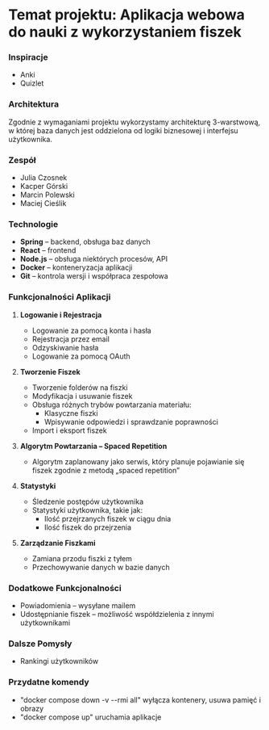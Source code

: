 # Temat projektu: Aplikacja webowa do nauki z wykorzystaniem fiszek

### Inspiracje
- Anki
- Quizlet

### Architektura
Zgodnie z wymaganiami projektu wykorzystamy architekturę 3-warstwową, w której baza danych jest oddzielona od logiki biznesowej i interfejsu użytkownika.

### Zespół
- Julia Czosnek
- Kacper Górski
- Marcin Polewski
- Maciej Cieślik

### Technologie
- **Spring** – backend, obsługa baz danych
- **React** – frontend
- **Node.js** – obsługa niektórych procesów, API
- **Docker** – konteneryzacja aplikacji
- **Git** – kontrola wersji i współpraca zespołowa

### Funkcjonalności Aplikacji

1. **Logowanie i Rejestracja**
   - Logowanie za pomocą konta i hasła
   - Rejestracja przez email
   - Odzyskiwanie hasła
   - Logowanie za pomocą OAuth

2. **Tworzenie Fiszek**
   - Tworzenie folderów na fiszki
   - Modyfikacja i usuwanie fiszek
   - Obsługa różnych trybów powtarzania materiału:
     - Klasyczne fiszki
     - Wpisywanie odpowiedzi i sprawdzanie poprawności
   - Import i eksport fiszek

3. **Algorytm Powtarzania – Spaced Repetition**
   - Algorytm zaplanowany jako serwis, który planuje pojawianie się fiszek zgodnie z metodą „spaced repetition”

4. **Statystyki**
   - Śledzenie postępów użytkownika
   - Statystyki użytkownika, takie jak:
     - Ilość przejrzanych fiszek w ciągu dnia
     - Ilość fiszek do przejrzenia

5. **Zarządzanie Fiszkami**
   - Zamiana przodu fiszki z tyłem
   - Przechowywanie danych w bazie danych

### Dodatkowe Funkcjonalności

- Powiadomienia – wysyłane mailem
- Udostępnianie fiszek – możliwość współdzielenia z innymi użytkownikami

### Dalsze Pomysły
- Rankingi użytkowników

### Przydatne komendy
- "docker compose down -v --rmi all" wyłącza kontenery, usuwa pamięć i obrazy
- "docker compose up" uruchamia aplikacje 
